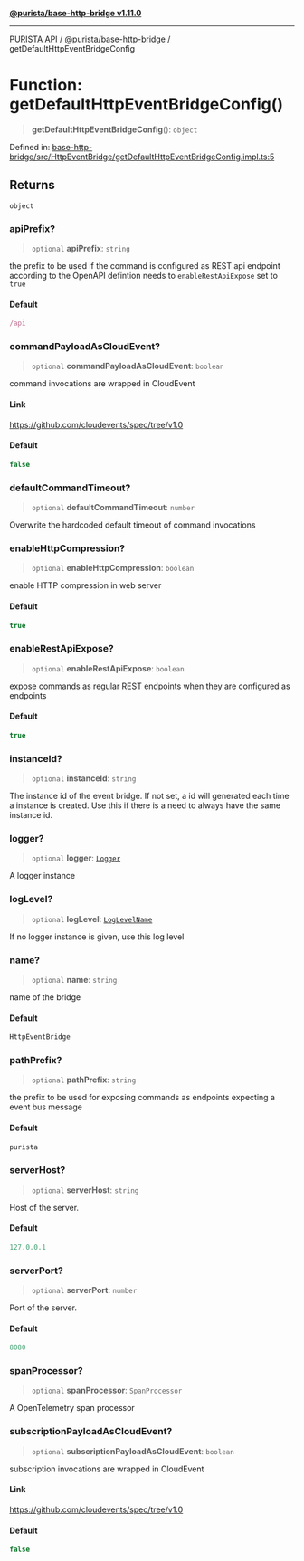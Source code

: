 [**@purista/base-http-bridge v1.11.0**](../README.md)

***

[PURISTA API](../../../packages.md) / [@purista/base-http-bridge](../README.md) / getDefaultHttpEventBridgeConfig

# Function: getDefaultHttpEventBridgeConfig()

> **getDefaultHttpEventBridgeConfig**(): `object`

Defined in: [base-http-bridge/src/HttpEventBridge/getDefaultHttpEventBridgeConfig.impl.ts:5](https://github.com/puristajs/purista/blob/master/packages/base-http-bridge/src/HttpEventBridge/getDefaultHttpEventBridgeConfig.impl.ts#L5)

## Returns

`object`

### apiPrefix?

> `optional` **apiPrefix**: `string`

the prefix to be used if the command is configured as REST api endpoint according to the OpenAPI defintion
needs to `enableRestApiExpose` set to `true`

#### Default

```ts
/api
```

### commandPayloadAsCloudEvent?

> `optional` **commandPayloadAsCloudEvent**: `boolean`

command invocations are wrapped in CloudEvent

#### Link

https://github.com/cloudevents/spec/tree/v1.0

#### Default

```ts
false
```

### defaultCommandTimeout?

> `optional` **defaultCommandTimeout**: `number`

Overwrite the hardcoded default timeout of command invocations

### enableHttpCompression?

> `optional` **enableHttpCompression**: `boolean`

enable HTTP compression in web server

#### Default

```ts
true
```

### enableRestApiExpose?

> `optional` **enableRestApiExpose**: `boolean`

expose commands as regular REST endpoints when they are configured as endpoints

#### Default

```ts
true
```

### instanceId?

> `optional` **instanceId**: `string`

The instance id of the event bridge.
If not set, a id will generated each time a instance is created.
Use this if there is a need to always have the same instance id.

### logger?

> `optional` **logger**: [`Logger`](../../core/classes/Logger.md)

A logger instance

### logLevel?

> `optional` **logLevel**: [`LogLevelName`](../../core/type-aliases/LogLevelName.md)

If no logger instance is given, use this log level

### name?

> `optional` **name**: `string`

name of the bridge

#### Default

```ts
HttpEventBridge
```

### pathPrefix?

> `optional` **pathPrefix**: `string`

the prefix to be used for exposing commands as endpoints expecting a event bus message

#### Default

```ts
purista
```

### serverHost?

> `optional` **serverHost**: `string`

Host of the server.

#### Default

```ts
127.0.0.1
```

### serverPort?

> `optional` **serverPort**: `number`

Port of the server.

#### Default

```ts
8080
```

### spanProcessor?

> `optional` **spanProcessor**: `SpanProcessor`

A OpenTelemetry span processor

### subscriptionPayloadAsCloudEvent?

> `optional` **subscriptionPayloadAsCloudEvent**: `boolean`

subscription invocations are wrapped in CloudEvent

#### Link

https://github.com/cloudevents/spec/tree/v1.0

#### Default

```ts
false
```
